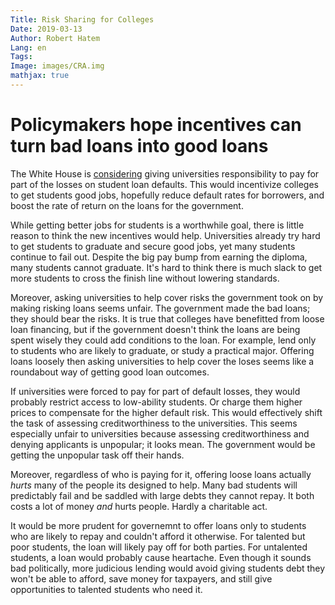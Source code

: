 ```yaml
---
Title: Risk Sharing for Colleges
Date: 2019-03-13
Author: Robert Hatem
Lang: en
Tags:
Image: images/CRA.img
mathjax: true
---
```


# Policymakers hope incentives can turn bad loans into good loans

The White House is [considering](https://www.wsj.com/articles/white-house-might-put-colleges-on-the-hook-for-student-loans-11552406110?mod=e2fb&fbclid=IwAR1knGWkLnUNmqVkQUofMJq7Seylq-z07inOdEcZsPCRVroRQk6Ho_08Bjk) giving universities responsibility to pay for part of the losses on student loan defaults. This would incentivize colleges to get students good jobs, hopefully reduce default rates for borrowers, and boost the rate of return on the loans for the government.

While getting better jobs for students is a worthwhile goal, there is little reason to think the new incentives would help. Universities already try hard to get students to graduate and secure good jobs, yet many students continue to fail out. Despite the big pay bump from earning the diploma, many students cannot graduate. It's hard to think there is much slack to get more students to cross the finish line without lowering standards.

Moreover, asking universities to help cover risks the government took on by making risking loans seems unfair. The government made the bad loans; they should bear the risks. It is true that colleges have benefitted from loose loan financing, but if the government doesn't think the loans are being spent wisely they could add conditions to the loan. For example, lend only to students who are likely to graduate, or study a practical major. Offering loans loosely then asking universities to help cover the loses seems like a roundabout way of getting good loan outcomes.

If universities were forced to pay for part of default losses, they would probably restrict access to low-ability students. Or charge them higher prices to compensate for the higher default risk. This would effectively shift the task of assessing creditworthiness to the universities. This seems especially unfair to universities because assessing creditworthiness and denying applicants is unpopular; it looks mean. The government would be getting the unpopular task off their hands.

Moreover, regardless of who is paying for it, offering loose loans actually _hurts_ many of the people its designed to help. Many bad students will predictably fail and be saddled with large debts they cannot repay. It both costs a lot of money _and_ hurts people. Hardly a charitable act.

It would be more prudent for governemnt to offer loans only to students who are likely to repay and couldn't afford it otherwise. For talented but poor students, the loan will likely pay off for both parties. For untalented students, a loan would probably cause heartache. Even though it sounds bad politically, more judicious lending would avoid giving students debt they won't be able to afford, save money for taxpayers, and still give opportunities to talented students who need it.
